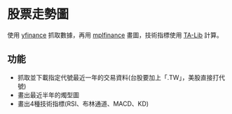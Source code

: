 # 股票走勢圖
使用 [yfinance](https://github.com/ranaroussi/yfinance) 抓取數據，再用 [mplfinance](https://github.com/matplotlib/mplfinance/tree/master) 畫圖，技術指標使用 [TA-Lib](https://github.com/TA-Lib/ta-lib-python) 計算。

## 功能
* 抓取並下載指定代號最近一年的交易資料(台股要加上「.TW」，美股直接打代號)
* 畫出最近半年的燭型圖
* 畫出4種技術指標(RSI、布林通道、MACD、KD)
